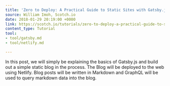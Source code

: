 ```yaml
---
title: 'Zero to Deploy: A Practical Guide to Static Sites with Gatsby.js'
source: William Imoh, Scotch.io
date: 2018-01-29 20:19:00 +0000
link: https://scotch.io/tutorials/zero-to-deploy-a-practical-guide-to-static-sites-with-gatsbyjs?utm_content=bufferf8d01&utm_medium=social&utm_source=twitter.com&utm_campaign=buffer
content_type: Tutorial
tool:
- tool/gatsby.md
- tool/netlify.md

---
```

In this post, we will simply be explaining the basics of Gatsby.js and build out a simple static blog in the process. The Blog will be deployed to the web using Netlify. Blog posts will be written in Markdown and GraphQL will be used to query markdown data into the blog. 





